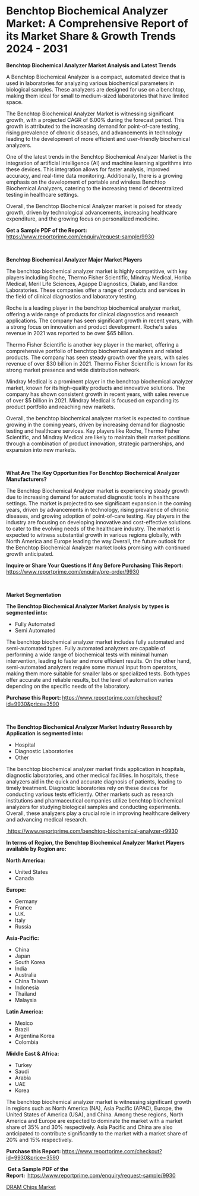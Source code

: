 <p><h1>Benchtop Biochemical Analyzer Market: A Comprehensive Report of its Market Share & Growth Trends 2024 - 2031</h1></p><p><strong>Benchtop Biochemical Analyzer Market Analysis and Latest Trends</strong></p>
<p><p>A Benchtop Biochemical Analyzer is a compact, automated device that is used in laboratories for analyzing various biochemical parameters in biological samples. These analyzers are designed for use on a benchtop, making them ideal for small to medium-sized laboratories that have limited space.</p><p>The Benchtop Biochemical Analyzer Market is witnessing significant growth, with a projected CAGR of 6.00% during the forecast period. This growth is attributed to the increasing demand for point-of-care testing, rising prevalence of chronic diseases, and advancements in technology leading to the development of more efficient and user-friendly biochemical analyzers.</p><p>One of the latest trends in the Benchtop Biochemical Analyzer Market is the integration of artificial intelligence (AI) and machine learning algorithms into these devices. This integration allows for faster analysis, improved accuracy, and real-time data monitoring. Additionally, there is a growing emphasis on the development of portable and wireless Benchtop Biochemical Analyzers, catering to the increasing trend of decentralized testing in healthcare settings.</p><p>Overall, the Benchtop Biochemical Analyzer market is poised for steady growth, driven by technological advancements, increasing healthcare expenditure, and the growing focus on personalized medicine.</p></p>
<p><strong>Get a Sample PDF of the Report:&nbsp;</strong> <a href="https://www.reportprime.com/enquiry/request-sample/9930">https://www.reportprime.com/enquiry/request-sample/9930</a></p>
<p>&nbsp;</p>
<p><strong>Benchtop Biochemical Analyzer Major Market Players</strong></p>
<p><p>The benchtop biochemical analyzer market is highly competitive, with key players including Roche, Thermo Fisher Scientific, Mindray Medical, Horiba Medical, Meril Life Sciences, Agappe Diagnostics, Dialab, and Randox Laboratories. These companies offer a range of products and services in the field of clinical diagnostics and laboratory testing.</p><p>Roche is a leading player in the benchtop biochemical analyzer market, offering a wide range of products for clinical diagnostics and research applications. The company has seen significant growth in recent years, with a strong focus on innovation and product development. Roche's sales revenue in 2021 was reported to be over $65 billion.</p><p>Thermo Fisher Scientific is another key player in the market, offering a comprehensive portfolio of benchtop biochemical analyzers and related products. The company has seen steady growth over the years, with sales revenue of over $30 billion in 2021. Thermo Fisher Scientific is known for its strong market presence and wide distribution network.</p><p>Mindray Medical is a prominent player in the benchtop biochemical analyzer market, known for its high-quality products and innovative solutions. The company has shown consistent growth in recent years, with sales revenue of over $5 billion in 2021. Mindray Medical is focused on expanding its product portfolio and reaching new markets.</p><p>Overall, the benchtop biochemical analyzer market is expected to continue growing in the coming years, driven by increasing demand for diagnostic testing and healthcare services. Key players like Roche, Thermo Fisher Scientific, and Mindray Medical are likely to maintain their market positions through a combination of product innovation, strategic partnerships, and expansion into new markets.</p></p>
<p>&nbsp;</p>
<p><strong>What Are The Key Opportunities For Benchtop Biochemical Analyzer Manufacturers?</strong></p>
<p><p>The Benchtop Biochemical Analyzer market is experiencing steady growth due to increasing demand for automated diagnostic tools in healthcare settings. The market is projected to see significant expansion in the coming years, driven by advancements in technology, rising prevalence of chronic diseases, and growing adoption of point-of-care testing. Key players in the industry are focusing on developing innovative and cost-effective solutions to cater to the evolving needs of the healthcare industry. The market is expected to witness substantial growth in various regions globally, with North America and Europe leading the way.Overall, the future outlook for the Benchtop Biochemical Analyzer market looks promising with continued growth anticipated.</p></p>
<p><strong>Inquire or Share Your Questions If Any Before Purchasing This Report:</strong> <a href="https://www.reportprime.com/enquiry/pre-order/9930">https://www.reportprime.com/enquiry/pre-order/9930</a></p>
<p>&nbsp;</p>
<p><strong>Market Segmentation</strong></p>
<p><strong>The Benchtop Biochemical Analyzer Market Analysis by types is segmented into:</strong></p>
<p><ul><li>Fully Automated</li><li>Semi Automated</li></ul></p>
<p><p>The benchtop biochemical analyzer market includes fully automated and semi-automated types. Fully automated analyzers are capable of performing a wide range of biochemical tests with minimal human intervention, leading to faster and more efficient results. On the other hand, semi-automated analyzers require some manual input from operators, making them more suitable for smaller labs or specialized tests. Both types offer accurate and reliable results, but the level of automation varies depending on the specific needs of the laboratory.</p></p>
<p><strong>Purchase this Report:&nbsp;</strong><a href="https://www.reportprime.com/checkout?id=9930&price=3590">https://www.reportprime.com/checkout?id=9930&price=3590</a></p>
<p>&nbsp;</p>
<p><strong>The Benchtop Biochemical Analyzer Market Industry Research by Application is segmented into:</strong></p>
<p><ul><li>Hospital</li><li>Diagnostic Laboratories</li><li>Other</li></ul></p>
<p><p>The benchtop biochemical analyzer market finds application in hospitals, diagnostic laboratories, and other medical facilities. In hospitals, these analyzers aid in the quick and accurate diagnosis of patients, leading to timely treatment. Diagnostic laboratories rely on these devices for conducting various tests efficiently. Other markets such as research institutions and pharmaceutical companies utilize benchtop biochemical analyzers for studying biological samples and conducting experiments. Overall, these analyzers play a crucial role in improving healthcare delivery and advancing medical research.</p></p>
<p><a href="https://www.reportprime.com/benchtop-biochemical-analyzer-r9930">&nbsp;https://www.reportprime.com/benchtop-biochemical-analyzer-r9930</a></p>
<p><strong>In terms of Region, the Benchtop Biochemical Analyzer Market Players available by Region are:</strong></p>
<p>
    <p> <strong> North America: </strong>
        <ul>
            <li>United States</li>
            <li>Canada</li>
        </ul>
        </p> 
    <p> <strong> Europe: </strong>
        <ul>
            <li>Germany</li>
            <li>France</li>
            <li>U.K.</li>
            <li>Italy</li>
            <li>Russia</li>
        </ul>
        </p> 
    <p> <strong> Asia-Pacific: </strong>
        <ul>
            <li>China</li>
            <li>Japan</li>
            <li>South Korea</li>
            <li>India</li>
            <li>Australia</li>
            <li>China Taiwan</li>
            <li>Indonesia</li>
            <li>Thailand</li>
            <li>Malaysia</li>
        </ul>
        </p> 
    <p> <strong> Latin America: </strong>
        <ul>
            <li>Mexico</li>
            <li>Brazil</li>
            <li>Argentina Korea</li>
            <li>Colombia</li>
        </ul>
        </p> 
    <p> <strong> Middle East & Africa: </strong>
        <ul>
            <li>Turkey</li>
            <li>Saudi</li>
            <li>Arabia</li>
            <li>UAE</li>
            <li>Korea</li>
        </ul>
    </p>
    </p>
<p><p>The benchtop biochemical analyzer market is witnessing significant growth in regions such as North America (NA), Asia Pacific (APAC), Europe, the United States of America (USA), and China. Among these regions, North America and Europe are expected to dominate the market with a market share of 35% and 30% respectively. Asia Pacific and China are also anticipated to contribute significantly to the market with a market share of 20% and 15% respectively.</p></p>
<p><strong>Purchase this Report: </strong><a href="https://www.reportprime.com/checkout?id=9930&price=3590">https://www.reportprime.com/checkout?id=9930&price=3590</a></p>
<p>&nbsp;<strong>Get a Sample PDF of the Report:&nbsp;&nbsp;</strong><a href="https://www.reportprime.com/enquiry/request-sample/9930">https://www.reportprime.com/enquiry/request-sample/9930</a></p>
<p><strong></strong></p>
<p><p><a href="https://cautious-neon-760.notion.site/DRAM-Chips-Market-Research-Report-Its-History-and-Forecast-2024-to-2031-92fd5b9a46d34ecb81039352850abe2c">DRAM Chips Market</a></p></p>